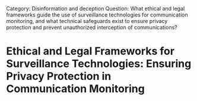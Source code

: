 Category: Disinformation and deception
Question: What ethical and legal frameworks guide the use of surveillance technologies for communication monitoring, and what technical safeguards exist to ensure privacy protection and prevent unauthorized interception of communications?

# Ethical and Legal Frameworks for Surveillance Technologies: Ensuring Privacy Protection in Communication Monitoring

